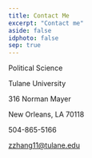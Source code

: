 ```yaml
---
title: Contact Me
excerpt: "Contact me"
aside: false
idphoto: false
sep: true
---
```






Political Science

Tulane University

316 Norman Mayer 

New Orleans, LA 70118

504-865-5166

zzhang11@tulane.edu
